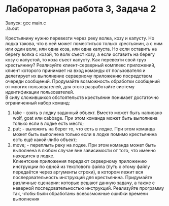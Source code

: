 # Лабораторная работа 3, Задача 2

Запуск: gcc main.c  
./a.out

Крестьянину нужно перевезти через реку волка, козу и капусту. Но лодка такова, что в
ней может поместиться только крестьянин, а с ним или один волк, или одна коза, или
одна капуста. Но если оставить на берегу волка с козой, то волк съест козу, а если
оставить на берегу козу с капустой, то коза съест капусту. Как перевезти свой груз
крестьянину? Реализуйте клиент-серверный комплекс приложений, клиент которого
принимает на вход команды от пользователя и делегирует их выполнение серверному
приложению посредством очереди сообщений. Продумайте возможность обработки
сообщений от многих пользователей, для этого разработайте систему идентификации
пользователей.  
В силу сложившихся обстоятельств крестьянин понимает достаточно ограниченный
набор команд:  
1) take <object> - взять в лодку заданный объект. Вместо <object> может быть
написано wolf, goat или cabbage. При этом команда может быть выполнена
только если в лодке есть место;  
2) put; - выложить на берег то, что есть в лодке. При этом команда может быть
выполнена только если в лодке помимо крестьянина есть ещё какой-либо
объект;  
3) move; - переплыть реку на лодке. При этом команда может быть выполнена в
любом случае вне зависимости от того, что именно находится в лодке.  
Клиентские приложения передают серверному приложению инструкции по одной из
текстового файла (путь к этому файлу передаётся через аргументы строки), в котором
лежит вся последовательность инструкций для крестьянина. Придумайте различные
сценарии: которые решают данную задачу, а также с неверной последовательностью
инструкций. Реализуйте программу так, чтобы были обработаны всевозможные
ошибки времени выполнения
